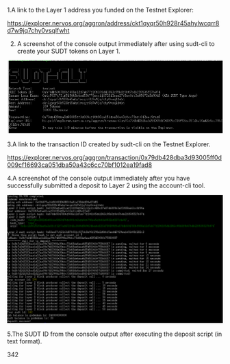 1.A link to the Layer 1 address you funded on the Testnet Explorer:

https://explorer.nervos.org/aggron/address/ckt1qyqr50h928r45ahylwcqrr8d7w9jq7chy0vsqlfwht

2. A screenshot of the console output immediately after using sudt-cli to create your SUDT tokens on Layer 1.

![avatar](Ntest00201.png)



3.A link to the transaction ID created by sudt-cli on the Testnet Explorer.

https://explorer.nervos.org/aggron/transaction/0x79db428dba3d93005ff0d009cf16693ca051dba50a43c6cc70bf1012ea19fad8
 

4.A screenshot of the console output immediately after you have successfully submitted a deposit to Layer 2 using the account-cli tool.

![avatar](Ntest00402.png)


5.The SUDT ID from the console output after executing the deposit script (in text format).

342
